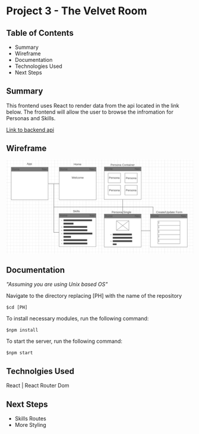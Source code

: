 # Project 3 - The Velvet Room

## Table of Contents
* Summary
* Wireframe
* Documentation
* Technologies Used
* Next Steps

## Summary
This frontend uses React to render data from the api located in the link below. The frontend will allow the user to browse the infromation for Personas and Skills. 

[Link to backend api](https://github.com/Kevin9W/Project2-PersonaDB)

## Wireframe

![wireframe](/wireframe.png "Velvet Room Wireframe")


## Documentation

*"Assuming you are using Unix based OS"*

Navigate to the directory replacing [PH] with the name of the repository
```
$cd [PH]
```
To install necessary modules, run the following command:
```
$npm install
```
To start the server, run the following command:
```
$npm start
```

## Technolgies Used
React | React Router Dom

## Next Steps
* Skills Routes
* More Styling